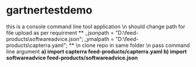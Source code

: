 # gartnertestdemo
this is a console command line tool application \n
should change path for file upload as per requirment ** _jsonpath = "D:\\feed-products\\softwareadvice.json";
            _ymalpath = "D:\\feed-products\\capterra.yaml"; ** \n
            clone repo in same folder \n
            pass command line argument **a) import capterra feed-products/capterra.yaml b) import softwareadvice feed-products/softwareadvice.json**
